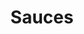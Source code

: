 ---
title: Sauces
name: sauces
price: 0.5
items:
  - title: Buttermilk Ranch
  - title: Clover Honey
  - title: Popup Sauce
  - title: Honey Mustard
  - title: Spiked Honey
  - title: Honey Butter
  - title: Crystal Hot Sauce - BBQ
---